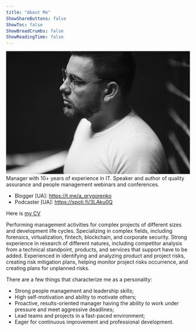 ```yaml
---
title: "About Me"
ShowShareButtons: false
ShowToc: false
ShowBreadCrumbs: false
ShowReadingTime: false
---
```

![profileimage](profile.jpg#center)
Manager <span class="personal">with 10+ years </span> of experience in IT. Speaker and author of quality assurance and people management webinars and conferences.
- Blogger [UA]: https://t.me/a_grygorenko
- Podcaster [UA]: https://spoti.fi/3LAku0Q 

Here is [my CV](.././Artem_Grygorenko_CV.pdf)

Performing management activities for <span class="personal">complex projects of different sizes</span> and development life cycles. Specializing in complex fields, including forensics, virtualization, fintech, blockchain, and corporate security.
Strong experience in research of different natures, including competitor analysis from a technical standpoint, products, and services that support have to be added.
Experienced in identifying and analyzing product and project risks, creating risk mitigation plans, helping monitor project risks occurrence, and creating plans for unplanned risks.

There are a few things that characterize me as a personality:
- Strong people management and leadership skills;
- High self-motivation and ability to motivate others;
- Proactive, results-oriented manager having the ability to work under pressure and meet aggressive deadlines;
- Lead teams and projects in a fast-paced environment;
- Eager for continuous improvement and professional development.